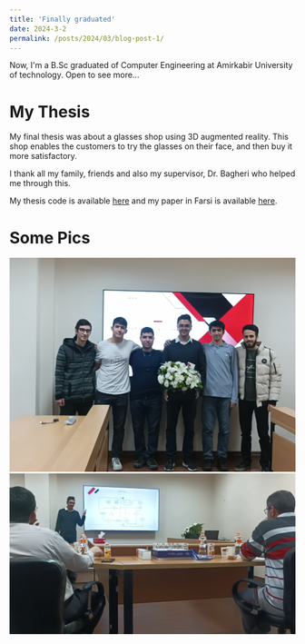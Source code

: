```yaml
---
title: 'Finally graduated'
date: 2024-3-2
permalink: /posts/2024/03/blog-post-1/
---
```


Now, I'm a B.Sc graduated of Computer Engineering at Amirkabir University of technology. Open to see more...


My Thesis
======

My final thesis was about a glasses shop using 3D augmented reality. This shop enables the customers to try the glasses on their face, and then buy it more satisfactory.

I thank all my family, friends and also my supervisor, Dr. Bagheri who helped me through this.

My thesis code is available [here](https://github.com/salinaria/gaboor-optic) and my paper in Farsi is available [here](https://github.com/salinaria/gaboor-optic/blob/main/payan_name.pdf).

Some Pics
======
<img src='/images/bscgrad.jpg'>
</br>
<img src='/images/bscdefense.png'>
